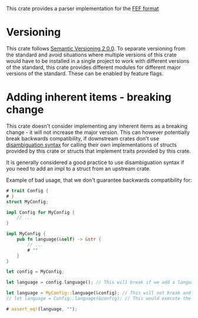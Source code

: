 This crate provides a parser implementation for the [FEF format](https://github.com/jiricekcz/fef-specification)

# Versioning

This crate follows [Semantic Versioning 2.0.0](https://semver.org/). To separate versioning from the standard and avoid situations where multiple versions of this crate would have to be installed in a single project to work with different versions of the standard, this crate provides different modules for different major versions of the standard. These can be enabled by feature flags.

# Adding inherent items - breaking change

This crate doesn't consider implementing any inherent items as a breaking change - it will not increase the major version.
This can however potentially break backwards compatibility, if downstream crates don't use [disambiguation syntax](https://doc.rust-lang.org/reference/expressions/call-expr.html#disambiguating-function-calls) for calling their own implementations of structs provided by this crate or structs that implement traits provided by this crate.

It is generally considered a good practice to use disambiguation syntax if you need to add an impl to a struct from an upstream crate.

Example of bad usage, that we don't guarantee backwards compatibility for:
```rust
# trait Config {
# }
struct MyConfig;

impl Config for MyConfig {
    // ...
}

impl MyConfig {
    pub fn language(&self) -> &str {
        // ...
        # ""
    }
}

let config = MyConfig;

let language = config.language(); // This will break if we add a language method to the Config trait

let language = MyConfig::language(&config); // This will not break and execute your language method
// let language = Config::language(&config); // This would execute the language method from the Config trait

# assert_eq!(language, "");
```
